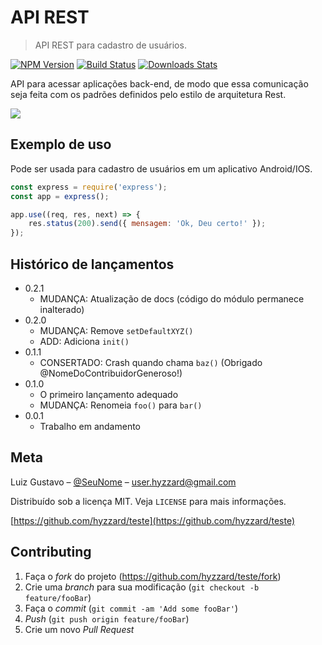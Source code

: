 # API REST
> API REST para cadastro de usuários.

[![NPM Version][npm-image]][npm-url]
[![Build Status][travis-image]][travis-url]
[![Downloads Stats][npm-downloads]][npm-url]

API para acessar aplicações back-end, de modo que essa comunicação seja feita com os padrões definidos pelo estilo de arquitetura Rest.

![](../header.png)

## Exemplo de uso

Pode ser usada para cadastro de usuários em um aplicativo Android/IOS.

```javascript
const express = require('express');
const app = express();

app.use((req, res, next) => {
    res.status(200).send({ mensagem: 'Ok, Deu certo!' });
});
```


## Histórico de lançamentos

* 0.2.1
    * MUDANÇA: Atualização de docs (código do módulo permanece inalterado)
* 0.2.0
    * MUDANÇA: Remove `setDefaultXYZ()`
    * ADD: Adiciona `init()`
* 0.1.1
    * CONSERTADO: Crash quando chama `baz()` (Obrigado @NomeDoContribuidorGeneroso!)
* 0.1.0
    * O primeiro lançamento adequado
    * MUDANÇA: Renomeia `foo()` para `bar()`
* 0.0.1
    * Trabalho em andamento

## Meta

Luiz Gustavo – [@SeuNome](https://twitter.com/Hyzzard) – user.hyzzard@gmail.com

Distribuído sob a licença MIT. Veja `LICENSE` para mais informações.

[https://github.com/hyzzard/teste](https://github.com/hyzzard/teste)

## Contributing

1. Faça o _fork_ do projeto (<https://github.com/hyzzard/teste/fork>)
2. Crie uma _branch_ para sua modificação (`git checkout -b feature/fooBar`)
3. Faça o _commit_ (`git commit -am 'Add some fooBar'`)
4. _Push_ (`git push origin feature/fooBar`)
5. Crie um novo _Pull Request_

[npm-image]: https://img.shields.io/npm/v/datadog-metrics.svg?style=flat-square
[npm-url]: https://npmjs.org/package/datadog-metrics
[npm-downloads]: https://img.shields.io/npm/dm/datadog-metrics.svg?style=flat-square
[travis-image]: https://img.shields.io/travis/dbader/node-datadog-metrics/master.svg?style=flat-square
[travis-url]: https://travis-ci.org/dbader/node-datadog-metrics
[wiki]: https://github.com/seunome/seuprojeto/wiki